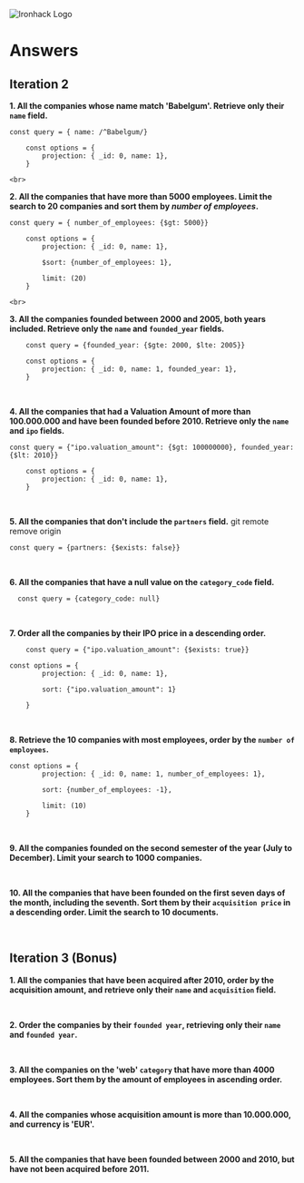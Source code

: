 ![Ironhack Logo](https://i.imgur.com/1QgrNNw.png)

# Answers

## Iteration 2

**1. All the companies whose name match 'Babelgum'. Retrieve only their `name` field.**

```
const query = { name: /^Babelgum/}

    const options = {
        projection: { _id: 0, name: 1},
    }

<br>
```

**2. All the companies that have more than 5000 employees. Limit the search to 20 companies and sort them by *number of employees*.**

```
const query = { number_of_employees: {$gt: 5000}}

    const options = {
        projection: { _id: 0, name: 1},

        $sort: {number_of_employees: 1},

        limit: (20)
    }

<br>
```

**3. All the companies founded between 2000 and 2005, both years included. Retrieve only the `name` and `founded_year` fields.**

```
    const query = {founded_year: {$gte: 2000, $lte: 2005}}

    const options = {
        projection: { _id: 0, name: 1, founded_year: 1},
    }
```

<br>

**4. All the companies that had a Valuation Amount of more than 100.000.000 and have been founded before 2010. Retrieve only the `name` and `ipo` fields.**

```
const query = {"ipo.valuation_amount": {$gt: 100000000}, founded_year: {$lt: 2010}}

    const options = {
        projection: { _id: 0, name: 1},
    }

```

<br>

**5. All the companies that don't include the `partners` field.** git remote remove origin

```
const query = {partners: {$exists: false}}
```

<br>

**6. All the companies that have a null value on the `category_code` field.**

```
  const query = {category_code: null}
```

<br>

**7. Order all the companies by their IPO price in a descending order.**

```
    const query = {"ipo.valuation_amount": {$exists: true}}

const options = {
        projection: { _id: 0, name: 1},

        sort: {"ipo.valuation_amount": 1}

    } 
```

<br>

**8. Retrieve the 10 companies with most employees, order by the `number of employees`.**

```
const options = {
        projection: { _id: 0, name: 1, number_of_employees: 1},

        sort: {number_of_employees: -1},

        limit: (10)
    } 
```

<br>

**9. All the companies founded on the second semester of the year (July to December). Limit your search to 1000 companies.**

<!-- Your Query Goes Here -->

<br>

**10. All the companies that have been founded on the first seven days of the month, including the seventh. Sort them by their `acquisition price` in a descending order. Limit the search to 10 documents.**

<!-- Your Query Goes Here -->

<br>

## Iteration 3 (Bonus)

**1. All the companies that have been acquired after 2010, order by the acquisition amount, and retrieve only their `name` and `acquisition` field.**

<!-- Your Query Goes Here -->

<br>

**2. Order the companies by their `founded year`, retrieving only their `name` and `founded year`.**

<!-- Your Query Goes Here -->

<br>

**3. All the companies on the 'web' `category` that have more than 4000 employees. Sort them by the amount of employees in ascending order.**

<!-- Your Query Goes Here -->

<br>

**4. All the companies whose acquisition amount is more than 10.000.000, and currency is 'EUR'.**

<!-- Your Query Goes Here -->

<br>

**5. All the companies that have been founded between 2000 and 2010, but have not been acquired before 2011.**

<!-- Your Query Goes Here -->

<br>
